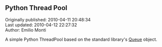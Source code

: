 ## Python Thread Pool  
Originally published: 2010-04-11 20:48:34  
Last updated: 2010-04-12 22:27:32  
Author: Emilio Monti  
  
A simple Python ThreadPool based on the standard library's [Queue](http://docs.python.org/library/queue.html) object.
